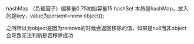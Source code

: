 hashMap     （负载因子）偏移量0.75初始容量15
hashSet     本质是hashMap，放入的是key，value为persent=nrew object();

之所所以为object是因为remove的时候会返回移除的值，如果是null而非object会导致无法判断是否移除成功